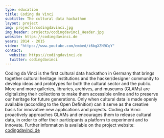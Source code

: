 ```yaml
---
type: education
title: Coding da Vinci
subtitle: The cultural data hackathon
layout: project
img: projects/codingdavinci.jpg
img_header: projects/codingdavinci_Header.jpg
website: https://codingdavinci.de
years: 2014 - 2015
video: "https://www.youtube.com/embed/i6bgXZH9CqY"
contact:
  website: https://codingdavinci.de
  twitter: codingdavinci
---
```


Coding da Vinci is the first cultural data hackathon in Germany that brings together cultural heritage institutions and the hacker/designer community to develop ideas and prototypes for both the cultural sector and the public.
More and more galleries, libraries, archives, and museums (GLAMs) are digitalizing their collections to make them accessible online and to preserve our heritage for future generations. Only when cultural data is made openly available (according to the Open Definition) can it serve as the creative basis for innovative new applications and projects. Coding da Vinci proactively approaches GLAMs and encourages them to release cultural data, in order to offer their participants a platform to experiment and to innovate.
Further information is available on the project website: [codingdavinci.de]( http://www.codingdavinci.de/)
